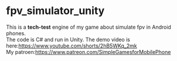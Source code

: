# fpv_simulator_unity  
This is a **tech-test** engine of my game about simulate fpv in Android phones.  
The code is C# and run in Unity. 
The demo video is here:https://www.youtube.com/shorts/2hB5WKq_2mk  
My patroen:https://www.patreon.com/SimpleGamesforMobilePhone  

